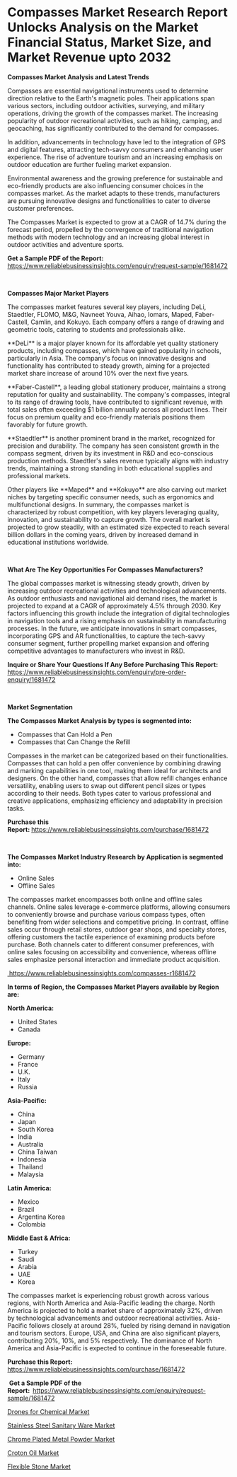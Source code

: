 <p><h1>Compasses Market Research Report Unlocks Analysis on the Market Financial Status, Market Size, and Market Revenue upto 2032</h1></p><p><strong>Compasses Market Analysis and Latest Trends</strong></p>
<p><p>Compasses are essential navigational instruments used to determine direction relative to the Earth's magnetic poles. Their applications span various sectors, including outdoor activities, surveying, and military operations, driving the growth of the compasses market. The increasing popularity of outdoor recreational activities, such as hiking, camping, and geocaching, has significantly contributed to the demand for compasses. </p><p>In addition, advancements in technology have led to the integration of GPS and digital features, attracting tech-savvy consumers and enhancing user experience. The rise of adventure tourism and an increasing emphasis on outdoor education are further fueling market expansion. </p><p>Environmental awareness and the growing preference for sustainable and eco-friendly products are also influencing consumer choices in the compasses market. As the market adapts to these trends, manufacturers are pursuing innovative designs and functionalities to cater to diverse customer preferences.</p><p>The Compasses Market is expected to grow at a CAGR of 14.7% during the forecast period, propelled by the convergence of traditional navigation methods with modern technology and an increasing global interest in outdoor activities and adventure sports.</p></p>
<p><strong>Get a Sample PDF of the Report:&nbsp;</strong> <a href="https://www.reliablebusinessinsights.com/enquiry/request-sample/1681472?utm_campaign=60&utm_medium=2&utm_source=Github&utm_content=ia&utm_term=24032025&utm_id=compasses">https://www.reliablebusinessinsights.com/enquiry/request-sample/1681472</a></p>
<p>&nbsp;</p>
<p><strong>Compasses Major Market Players</strong></p>
<p><p>The compasses market features several key players, including DeLi, Staedtler, FLOMO, M&G, Navneet Youva, Aihao, Iomars, Maped, Faber-Castell, Camlin, and Kokuyo. Each company offers a range of drawing and geometric tools, catering to students and professionals alike. </p><p>**DeLi** is a major player known for its affordable yet quality stationery products, including compasses, which have gained popularity in schools, particularly in Asia. The company's focus on innovative designs and functionality has contributed to steady growth, aiming for a projected market share increase of around 10% over the next five years.</p><p>**Faber-Castell**, a leading global stationery producer, maintains a strong reputation for quality and sustainability. The company's compasses, integral to its range of drawing tools, have contributed to significant revenue, with total sales often exceeding $1 billion annually across all product lines. Their focus on premium quality and eco-friendly materials positions them favorably for future growth.</p><p>**Staedtler** is another prominent brand in the market, recognized for precision and durability. The company has seen consistent growth in the compass segment, driven by its investment in R&D and eco-conscious production methods. Staedtler's sales revenue typically aligns with industry trends, maintaining a strong standing in both educational supplies and professional markets.</p><p>Other players like **Maped** and **Kokuyo** are also carving out market niches by targeting specific consumer needs, such as ergonomics and multifunctional designs. In summary, the compasses market is characterized by robust competition, with key players leveraging quality, innovation, and sustainability to capture growth. The overall market is projected to grow steadily, with an estimated size expected to reach several billion dollars in the coming years, driven by increased demand in educational institutions worldwide.</p></p>
<p>&nbsp;</p>
<p><strong>What Are The Key Opportunities For Compasses Manufacturers?</strong></p>
<p><p>The global compasses market is witnessing steady growth, driven by increasing outdoor recreational activities and technological advancements. As outdoor enthusiasts and navigational aid demand rises, the market is projected to expand at a CAGR of approximately 4.5% through 2030. Key factors influencing this growth include the integration of digital technologies in navigation tools and a rising emphasis on sustainability in manufacturing processes. In the future, we anticipate innovations in smart compasses, incorporating GPS and AR functionalities, to capture the tech-savvy consumer segment, further propelling market expansion and offering competitive advantages to manufacturers who invest in R&D.</p></p>
<p><strong>Inquire or Share Your Questions If Any Before Purchasing This Report:</strong> <a href="https://www.reliablebusinessinsights.com/enquiry/pre-order-enquiry/1681472?utm_campaign=60&utm_medium=2&utm_source=Github&utm_content=ia&utm_term=24032025&utm_id=compasses">https://www.reliablebusinessinsights.com/enquiry/pre-order-enquiry/1681472</a></p>
<p>&nbsp;</p>
<p><strong>Market Segmentation</strong></p>
<p><strong>The Compasses Market Analysis by types is segmented into:</strong></p>
<p><ul><li>Compasses that Can Hold a Pen</li><li>Compasses that Can Change the Refill</li></ul></p>
<p><p>Compasses in the market can be categorized based on their functionalities. Compasses that can hold a pen offer convenience by combining drawing and marking capabilities in one tool, making them ideal for architects and designers. On the other hand, compasses that allow refill changes enhance versatility, enabling users to swap out different pencil sizes or types according to their needs. Both types cater to various professional and creative applications, emphasizing efficiency and adaptability in precision tasks.</p></p>
<p><strong>Purchase this Report:&nbsp;</strong><a href="https://www.reliablebusinessinsights.com/purchase/1681472?utm_campaign=60&utm_medium=2&utm_source=Github&utm_content=ia&utm_term=24032025&utm_id=compasses">https://www.reliablebusinessinsights.com/purchase/1681472</a></p>
<p>&nbsp;</p>
<p><strong>The Compasses Market Industry Research by Application is segmented into:</strong></p>
<p><ul><li>Online Sales</li><li>Offline Sales</li></ul></p>
<p><p>The compasses market encompasses both online and offline sales channels. Online sales leverage e-commerce platforms, allowing consumers to conveniently browse and purchase various compass types, often benefiting from wider selections and competitive pricing. In contrast, offline sales occur through retail stores, outdoor gear shops, and specialty stores, offering customers the tactile experience of examining products before purchase. Both channels cater to different consumer preferences, with online sales focusing on accessibility and convenience, whereas offline sales emphasize personal interaction and immediate product acquisition.</p></p>
<p><a href="https://www.reliablebusinessinsights.com/compasses-r1681472?utm_campaign=60&utm_medium=2&utm_source=Github&utm_content=ia&utm_term=24032025&utm_id=compasses">&nbsp;https://www.reliablebusinessinsights.com/compasses-r1681472</a></p>
<p><strong>In terms of Region, the Compasses Market Players available by Region are:</strong></p>
<p>
    <p> <strong> North America: </strong>
        <ul>
            <li>United States</li>
            <li>Canada</li>
        </ul>
        </p> 
    <p> <strong> Europe: </strong>
        <ul>
            <li>Germany</li>
            <li>France</li>
            <li>U.K.</li>
            <li>Italy</li>
            <li>Russia</li>
        </ul>
        </p> 
    <p> <strong> Asia-Pacific: </strong>
        <ul>
            <li>China</li>
            <li>Japan</li>
            <li>South Korea</li>
            <li>India</li>
            <li>Australia</li>
            <li>China Taiwan</li>
            <li>Indonesia</li>
            <li>Thailand</li>
            <li>Malaysia</li>
        </ul>
        </p> 
    <p> <strong> Latin America: </strong>
        <ul>
            <li>Mexico</li>
            <li>Brazil</li>
            <li>Argentina Korea</li>
            <li>Colombia</li>
        </ul>
        </p> 
    <p> <strong> Middle East & Africa: </strong>
        <ul>
            <li>Turkey</li>
            <li>Saudi</li>
            <li>Arabia</li>
            <li>UAE</li>
            <li>Korea</li>
        </ul>
    </p>
    </p>
<p><p>The compasses market is experiencing robust growth across various regions, with North America and Asia-Pacific leading the charge. North America is projected to hold a market share of approximately 32%, driven by technological advancements and outdoor recreational activities. Asia-Pacific follows closely at around 28%, fueled by rising demand in navigation and tourism sectors. Europe, USA, and China are also significant players, contributing 20%, 10%, and 5% respectively. The dominance of North America and Asia-Pacific is expected to continue in the foreseeable future.</p></p>
<p><strong>Purchase this Report: </strong><a href="https://www.reliablebusinessinsights.com/purchase/1681472?utm_campaign=60&utm_medium=2&utm_source=Github&utm_content=ia&utm_term=24032025&utm_id=compasses">https://www.reliablebusinessinsights.com/purchase/1681472</a></p>
<p>&nbsp;<strong>Get a Sample PDF of the Report:&nbsp;&nbsp;</strong><a href="https://www.reliablebusinessinsights.com/enquiry/request-sample/1681472?utm_campaign=60&utm_medium=2&utm_source=Github&utm_content=ia&utm_term=24032025&utm_id=compasses">https://www.reliablebusinessinsights.com/enquiry/request-sample/1681472</a></p>
<p><strong></strong></p>
<p><p><a href="https://github.com/alrogikrosa/Market-Research-Report-List-1/blob/main/drones-for-chemical-market.md?utm_campaign=60&utm_medium=2&utm_source=Github&utm_content=ia&utm_term=24032025&utm_id=compasses">Drones for Chemical Market</a></p><p><a href="https://github.com/mynaoanes/Market-Research-Report-List-1/blob/main/stainless-steel-sanitary-ware-market.md?utm_campaign=60&utm_medium=2&utm_source=Github&utm_content=ia&utm_term=24032025&utm_id=compasses">Stainless Steel Sanitary Ware Market</a></p><p><a href="https://github.com/borknyberg/Market-Research-Report-List-1/blob/main/chrome-plated-metal-powder-market.md?utm_campaign=60&utm_medium=2&utm_source=Github&utm_content=ia&utm_term=24032025&utm_id=compasses">Chrome Plated Metal Powder Market</a></p><p><a href="https://github.com/cavushjla/Market-Research-Report-List-1/blob/main/croton-oil-market.md?utm_campaign=60&utm_medium=2&utm_source=Github&utm_content=ia&utm_term=24032025&utm_id=compasses">Croton Oil Market</a></p><p><a href="https://github.com/coricnzati/Market-Research-Report-List-1/blob/main/flexible-stone-market.md?utm_campaign=60&utm_medium=2&utm_source=Github&utm_content=ia&utm_term=24032025&utm_id=compasses">Flexible Stone Market</a></p></p>